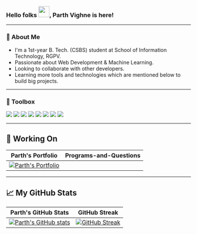 ### Hello folks <img src="https://raw.githubusercontent.com/MartinHeinz/MartinHeinz/master/wave.gif" width="30px">, Parth Vighne is here!

---

### 🚀 About Me
- I'm a 1st-year B. Tech. (CSBS) student at School of Information Technology, RGPV.
- Passionate about Web Development & Machine Learning.
- Looking to collaborate with other developers. 
- Learning more tools and technologies which are mentioned below to build big projects.

---

### 🧰 Toolbox
![](https://img.shields.io/badge/HTML5-E34F26?style=for-the-badge&logo=html5&logoColor=white)
![](https://img.shields.io/badge/CSS3-1572B6?style=for-the-badge&logo=css3&logoColor=white)
![](https://img.shields.io/badge/JavaScript-F7DF1E?style=for-the-badge&logo=javascript&logoColor=black)
![](https://img.shields.io/badge/CPP-7AB5CF?style=for-the-badge&logo=cplusplus&logoColor=white)
![](https://img.shields.io/badge/Git-3E2C00?style=for-the-badge&logo=git&logoColor=F1502F)
![](https://img.shields.io/badge/GitHub-fafafa?style=for-the-badge&logo=github&logoColor=4078c0)
![](https://img.shields.io/badge/Markdown-000000?style=for-the-badge&logo=markdown&logoColor=white)
![](https://img.shields.io/badge/Canva-%2300C4CC.svg?&style=for-the-badge&logo=Canva&logoColor=white)

---

## 🎯 Working On
| Parth's Portfolio | Programs-and-Questions |
| --- | --- |
[![Parth's Portfolio](https://github-readme-stats.vercel.app/api/pin/?username=ParthVighne&repo=Parth-Portfolio-Website)](https://github.com/ParthVighne/Parth-Portfolio-Website) | 

---
  
## &#x1f4c8; My GitHub Stats
| Parth's GitHub Stats | GitHub Streak |
| --- | --- |
[![Parth's GitHub stats](https://github-readme-stats.vercel.app/api?username=ParthVighne&show_icons=true)](https://github.com/ParthVighne) | [![GitHub Streak](https://github-readme-streak-stats.herokuapp.com?user=ParthVighne)](https://github.com/ParthVighne) |
